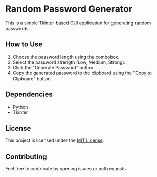 # Random Password Generator

This is a simple Tkinter-based GUI application for generating random passwords.

## How to Use

1. Choose the password length using the combobox.
2. Select the password strength (Low, Medium, Strong).
3. Click the "Generate Password" button.
4. Copy the generated password to the clipboard using the "Copy to Clipboard" button.

## Dependencies

- Python
- Tkinter

## License

This project is licensed under the [MIT License](LICENSE).

## Contributing

Feel free to contribute by opening issues or pull requests.
